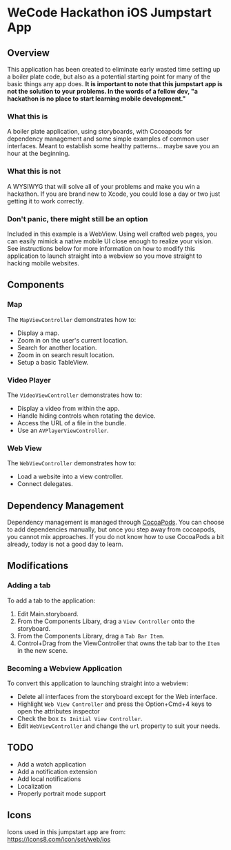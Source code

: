 # WeCode Hackathon iOS Jumpstart App

## Overview

This application has been created to eliminate early wasted time setting up a boiler plate code, but also as a potential starting
point for many of the basic things any app does. **It is important to note that this jumpstart app is not the solution
to your problems.  In the words of a fellow dev, "a hackathon is no place to start learning mobile development."**

### What this is

A boiler plate application, using storyboards, with Cocoapods for dependency management and some simple examples of common
user interfaces.  Meant to establish some healthy patterns... maybe save you an hour at the beginning.

### What this is not

A WYSIWYG that will solve all of your problems and make you win a hackathon.  If you are brand new to Xcode, you could lose a day or
two just getting it to work correctly.

### Don't panic, there might still be an option

Included in this example is a WebView.  Using well crafted web pages, you can easily mimick a native mobile UI close enough to realize
your vision.  See instructions below for more information on how to modify this application to launch straight into a webview so you move
straight to hacking mobile websites.

## Components

### Map

The `MapViewController` demonstrates how to:

- Display a map.
- Zoom in on the user's current location.
- Search for another location.
- Zoom in on search result location.
- Setup a basic TableView.

### Video Player

The `VideoViewController` demonstrates how to:

- Display a video from within the app.
- Handle hiding controls when rotating the device.
- Access the URL of a file in the bundle.
- Use an `AVPlayerViewController`.

### Web View

The `WebViewController` demonstrates how to:

- Load a website into a view controller.
- Connect delegates.

## Dependency Management

Dependency management is managed through [CocoaPods](http://cocoapods.org).  You can choose to add dependencies manually, but 
once you step away from cocoapods, you cannot mix approaches.  If you do not know how to use CocoaPods a bit already, today is not 
a good day to learn.

## Modifications

### Adding a tab

To add a tab to the application:

1. Edit Main.storyboard.
2. From the Components Libary, drag a `View Controller` onto the storyboard.
3. From the Components Library, drag a `Tab Bar Item`.
4. Control+Drag from the ViewController that owns the tab bar to the `Item` in the new scene.

### Becoming a Webview Application

To convert this application to launching straight into a webview:

- Delete all interfaces from the storyboard except for the Web interface.  
- Highlight `Web View Controller` and press the Option+Cmd+4 keys to open the attributes inspector
- Check the box `Is Initial View Controller`.
- Edit `WebViewController` and change the `url` property to suit your needs.

## TODO

- Add a watch application
- Add a notification extension
- Add local notifications
- Localization
- Properly portrait mode support

## Icons

Icons used in this jumpstart app are from: https://icons8.com/icon/set/web/ios
